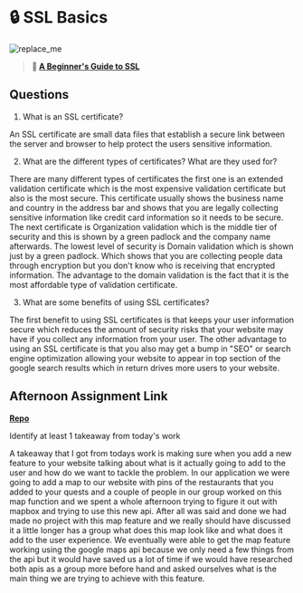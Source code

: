 # 🔒 SSL Basics

![replace_me](https://codeworks.blob.core.windows.net/public/assets/img/illustrations/placeholder.svg)

> **📖 [A Beginner's Guide to SSL](https://codeworksacademy.com/fs-student-guide/resources/wk8-9/07-SSL)**

## Questions

1. What is an SSL certificate?

An SSL certificate are small data files that establish a secure link between the server and browser to help protect the users sensitive information.

2. What are the different types of certificates? What are they used for?

There are many different types of certificates the first one is an extended validation certificate which is the most expensive validation certificate but also is the most secure. This certificate usually shows the business name and country in the address bar and shows that you are legally collecting sensitive information like credit card information so it needs to be secure. The next certificate is Organization validation which is the middle tier of security and this is shown by a green padlock and the company name afterwards. The lowest level of security is Domain validation which is shown just by a green padlock. Which shows that you are collecting people data through encryption but you don't know who is receiving that encrypted information. The advantage to the domain validation is the fact that it is the most affordable type of validation certificate. 

3. What are some benefits of using SSL certificates?

The first benefit to using SSL certificates is that keeps your user information secure which reduces the amount of security risks that your website may have if you collect any information from your user. The other advantage to using an SSL certificate is that you also may get a bump in "SEO" or search engine optimization allowing your website to appear in top section of the google search results which in return drives more users to your website.

## Afternoon Assignment Link

**[Repo](https://github.com/owennwoodward/sandwich-quest)**

Identify at least 1 takeaway from today's work

A takeaway that I got from todays work is making sure when you add a new feature to your website talking about what is it actually going to add to the user and how do we want to tackle the problem. In our application we were going to add a map to our website with pins of the restaurants that you added to your quests and a couple of people in our group worked on this map function and we spent a whole afternoon trying to figure it out with mapbox and trying to use this new api. After all was said and done we had made no project with this map feature and we really should have discussed it a little longer has a group what does this map look like and what does it add to the user experience. We eventually were able to get the map feature working using the google maps api because we only need a few things from the api but it would have saved us a lot of time if we would have researched both apis as a group more before hand and asked ourselves what is the main thing we are trying to achieve with this feature.
